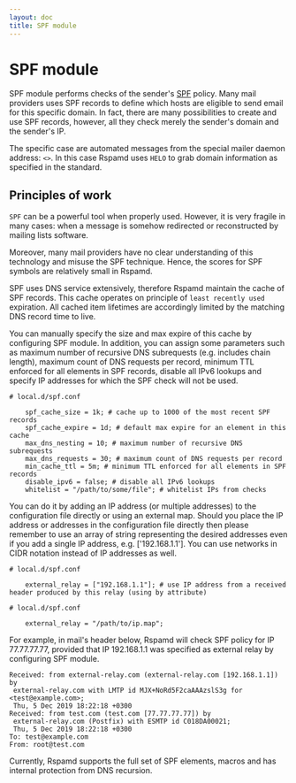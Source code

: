 ```yaml
---
layout: doc
title: SPF module
---
```

# SPF module

SPF module performs checks of the sender's [SPF](http://www.openspf.org/) policy.
Many mail providers uses SPF records to define which hosts are eligible to send email
for this specific domain. In fact, there are many possibilities to create and use
SPF records, however, all they check merely the sender's domain and the sender's IP.

The specific case are automated messages from the special mailer daemon address:
`<>`. In this case Rspamd uses `HELO` to grab domain information as specified in the
standard.

## Principles of work

`SPF` can be a powerful tool when properly used. However, it is very fragile in many
cases: when a message is somehow redirected or reconstructed by mailing lists software.

Moreover, many mail providers have no clear understanding of this technology and
misuse the SPF technique. Hence, the scores for SPF symbols are relatively small
in Rspamd.

SPF uses DNS service extensively, therefore Rspamd maintain the cache of SPF records.
This cache operates on principle of `least recently used` expiration. All cached item
lifetimes are accordingly limited by the matching DNS record time to live.

You can manually specify the size and max expire of this cache by configuring SPF module.
In addition, you can assign some parameters such as maximum number of recursive DNS subrequests (e.g. includes chain
length), maximum count of DNS requests per record, minimum TTL enforced for all elements in SPF records, disable all IPv6
lookups and specify IP addresses for which the SPF check will not be used.

~~~ucl
# local.d/spf.conf

	spf_cache_size = 1k; # cache up to 1000 of the most recent SPF records
	spf_cache_expire = 1d; # default max expire for an element in this cache
	max_dns_nesting = 10; # maximum number of recursive DNS subrequests
	max_dns_requests = 30; # maximum count of DNS requests per record
	min_cache_ttl = 5m; # minimum TTL enforced for all elements in SPF records
	disable_ipv6 = false; # disable all IPv6 lookups
	whitelist = "/path/to/some/file"; # whitelist IPs from checks
~~~

You can do it by adding an IP address (or multiple addresses) to the configuration file directly or using an external map.
Should you place the IP address or addresses in the configuration file directly then please remember to use an array of string
representing the desired addresses even if you add a single IP address, e.g. ['192.168.1.1']. You can use networks in CIDR
notation instead of IP addresses as well.

~~~ucl
# local.d/spf.conf

	external_relay = ["192.168.1.1"]; # use IP address from a received header produced by this relay (using by attribute)
~~~

~~~ucl
# local.d/spf.conf

	external_relay = "/path/to/ip.map";
~~~

For example, in mail's header below, Rspamd will check SPF policy for IP 77.77.77.77, provided that IP 192.168.1.1 was
specified as external relay by configuring SPF module.

~~~ucl
Received: from external-relay.com (external-relay.com [192.168.1.1]) by
 external-relay.com with LMTP id MJX+NoRd5F2caAAAzslS3g for <test@example.com>;
 Thu, 5 Dec 2019 18:22:18 +0300
Received: from test.com (test.com [77.77.77.77]) by
 external-relay.com (Postfix) with ESMTP id C018DA00021;
 Thu, 5 Dec 2019 18:22:18 +0300
To: test@example.com
From: root@test.com
~~~

Currently, Rspamd supports the full set of SPF elements, macros and has internal
protection from DNS recursion.

